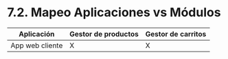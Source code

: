 # 7.2. Mapeo Aplicaciones vs Módulos

| Aplicación       | Gestor de productos | Gestor de carritos |
|------------------|---------------------|---------------------|
| App web cliente  | X                   | X                   |
